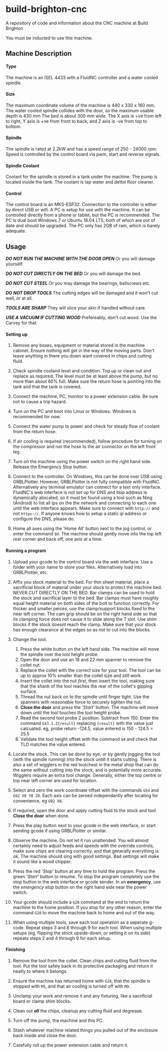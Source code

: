 # build-brighton-cnc

A repository of code and information about the CNC machine at Build Brighton

You must be inducted to use this machine.


## Machine Description

#### Type

The machine is an ISEL 4433 with a FluidNC controller and a water cooled spindle.

#### Size

The maximum coordinate volume of the machine is 440 x 330 x 160 mm.
The water cooled spindle collides with the door, so the maximum usable depth is 430 mm
The bed is about 300 mm wide.
The X axis is +ve from left to right, Y axis is +ve from front to back, and Z axis is -ve from top to bottom.

#### Spindle

The spindle is rated at 2.2kW and has a speed range of 250 - 24000 rpm.
Speed is controlled by the control board via pwm, start and reverse signals.

#### Spindle Coolant

Coolant for the spindle is stored in a tank under the machine. The pump is located inside the tank. The coolant is tap water and dettol floor cleaner.

#### Control

The control board is an MKS-ESP32. Connection to the controller is either by direct USB or wifi. A PC is setup for use with the machine. It can be controlled directly from a phone or tablet, but the PC is recommended. The PC is dual boot Windows 7 or Ubuntu 16.04 LTS, both of which are out of date and should be upgraded. The PC only has 2GB of ram, which is barely adequate.

## Usage

***DO NOT RUN THE MACHINE WITH THE DOOR OPEN*** Or you will damage yourself.

***DO NOT CUT DIRECTLY ON THE BED*** Or you will damage the bed.

***DO NOT CUT STEEL*** Or you may damage the bearings, ballscrews etc.

***DO NOT DROP TOOLS*** The cutting edges will be damaged and it won't cut well, or at all.

***TOOLS ARE SHARP*** They will slice your skin if handled without care.

***USE A VACUUM IF CUTTING WOOD*** Prefereably, don't cut wood. Use the Carvey for that.

#### Setting up

1. Remove any boxes, equipment or material stored in the machine cabinet. Ensure nothing will get in the way of the moving parts. Don't leave anything in there you down want covered in chips and cutting fluid.

2. Check spindle cooland level and condition. Top up or clean out and replace as required. The level must be at least above the pump, but no more than about 60% full. Make sure the return hose is pointing into the tank and that the tank is covered.

3. Connect the machine, PC, monitor to a power extension cable. Be sure not to cause a trip hazard.

4. Turn on the PC and boot into Linux or Windows. Windows is recommended for now.

5. Connect the water pump to power and check for steady flow of coolant from the return hose.

6. If air cooling is required (recommended), follow procedure for turning on the compressor and run the hose to the air connector on the left front leg.

7. Turn on the machine using the power switch on the right hand side. Release the Emergency Stop button.

8. Connect to the controller. On Windows, this can be done over USB using GRBLPlotter. However, GRBLPlotter is not fully compatible with FluidNC. Alternatively any terminal emulator can connect for a text only interface. FluidNC's web interface is not set up for DNS and itsip address is dynamically allocated, so it must be found using a tool such as Ning (Android) to list all ips on the the network and connecting to each one until the web interface appears. Make sure to connect with `http://` and not `https://`. If anyone knows how to setup a static ip address or configure the DNS, please do.

9. Home all axes using the 'Home All' button next to the jog control, or enter the command `$H`. The machine should gently move into the top left rear corner and back off, one axis at a time.

#### Running a program

1. Upload your gcode to the control board via the web interface. Use a folder with your name to store your files. Alternatively load into GRBLPlotter, etc.

2. Affix you stock material to the bed. For thin sheet material, place a sacrificial block of material under your stock to protect the machine bed. NEVER CUT DIRECTLY ON THE BED. Bar clamps can be used to hold the stock and sacrifical layer to the bed. Bar clamps must have roughly equal height material on both sides of the bolt to function correctly. For thicker and smaller peices, use the clamp/support blocks fixed to the near left corner. The cam grip should be on the right hand side so that its clamping force does not cause it to slide along the T slot. Use shim blocks if the stock doesnt reach the clamp. Make sure that your stock has enough clearance at the edges so as not to cut into the blocks.

3. Change the tool. 
     1. Press the white button on the left hand side. The machine will move the spindle over the tool height probe.
     2. Open the door and use an 18 and 22 mm spanner to remove the collet nut.
     3. Replace the collet with the correct size for your tool. The tool can be up to approx 10% smaller than the collet size and still work.
     4. Insert the collet into the nut *first*, then insert the tool, making sure that the shank of the tool reaches the rear of the collet's gipping surface.
     5. Thread the nut back on to the spindle until finger tight. Use the spanners with *reasonable* force to securely tighten the nut.
     6. **Close the door** and press the *'Start'* button. The machine will move down until the tool touches the tool height probe.
     7. Read the second tool probe Z position. Subtract from 150. Enter the command `G43.1.Z{result}` replacing `{result}` with the value just calcuated. eg, probe return -124.5, value entered is 150 - 124.5 = 25.5
     8. Validate the tool height offset with the command `$#` and check that TLO matches the value entered.

4. Locate the stock. This can be done by eye, or by gently jogging the tool (with the spindle running) into the stock untill it starts cutting. There is also a set of wigglers in the red toolchest in the metal shop that can do the same without cutting into the stock, and is potentially more accurate. Wigglers require an extra tool change. Generally, either the top centre or top near left corner are used for location.

5. Select and zero the work coordinate offset with the commands `G54` and `G92 X0 Y0 Z0`. Each axis can be zeroed independantly after locating for convenience, eg `G92 X0`.

6. If required, open the door and apply cutting fluid to the stock and tool. **Close the door** when done.

6. Press the play button next to your gcode in the web interface, or start sending gcode if using GRBLPlotter or similar.

7. Observe the machine. Do not let it run unattended. You will almost certainly need to adjust feeds and speeds with the override controls, make sure chips are clearing correctly, and that generally everything is ok. The machine should sing with good settings. Bad settings will make it sound like a wood chipper.

8. Press the red *'Stop'* button at any time to hold the program. Press the green *'Start'* button to resume. To stop the program completely use the stop button in the web interface or gcode sender. In an **emergency**, use the *emergency stop* button on the right hand side near the power switch.

9. Your gcode should include a `G28` command at the end to return the machine to the home position. If you stop for any other reason, enter the command `G28` to move the machine back to home and out of the way.

10. When using multiple tools, save each tool operation as a seperate g-code. Repeat steps 3 and 6 through 9 for each tool. When using multiple setups (eg, flipping the stock upside-down, or setting it on its side) repeats steps 2 and  4 through 9 for each setup.

#### Finishing

1. Remove the tool from the collet. Clean chips and cutting fluid from the tool. Put the tool safely back in its protective packaging and return it neatly to where it belongs.

2. Ensure the machine has returned home with `G28`, that the spindle is stopped with `M5`, and that air cooling is turned off with `M9`.

3. Unclamp your work and remove it and any fixturing, like a sacrificial board or clamp shim blocks.

4. Clean out ***all*** the chips, cleanup any cutting fluid and degrease.

5. Turn off the pump, the machine and this PC.

6. Stash whatever machine related things you pulled out of the enclosure back inside and close the door.

7. Carefully roll up the power extension cable and return it.
